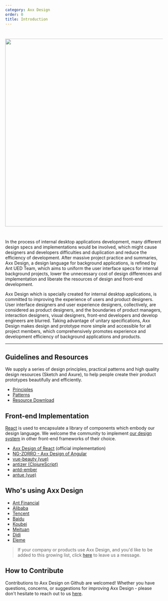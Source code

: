 ```yaml
---
category: Axx Design
order: 0
title: Introduction
---
```


<div style="text-align:center;margin:40px 0;">
  <img width="600" src="https://gw.alipayobjects.com/zos/rmsportal/lcamFWetlMgLkLmDUgmZ.png">
</div>

In the process of internal desktop applications development, many different design specs and implementations would be involved, which might cause designers and developers difficulties and duplication and reduce the efficiency of development. After massive project practice and summaries, Axx Design, a design language for background applications, is refined by Ant UED Team, which aims to uniform the user interface specs for internal background projects, lower the unnecessary cost of design differences and implementation and liberate the resources of design and front-end development.

Axx Design which is specially created for internal desktop applications, is committed to improving the experience of users and product designers. User interface designers and user experience designers, collectively, are considered as product designers, and the boundaries of product managers, interaction designers, visual designers, front-end developers and develop engineers are blurred. Taking advantage of unitary specifications, Axx Design makes design and prototype more simple and accessible for all project members, which comprehensively  promotes experience and development efficiency of background applications and products.

---

## Guidelines and Resources

We supply a series of design principles, practical patterns and high quality design resources (Sketch and Axure), to help people create their product prototypes beautifully and efficiently.

- [Principles](/docs/spec/proximity)
- [Patterns](/docs/pattern/navigation)
- [Resource Download](/docs/resource/download)

## Front-end Implementation

[React](http://facebook.github.io/react/) is used to encapsulate a library of components which embody our design language. We welcome the community to implement [our design system](https://ant.design/docs/spec/introduce) in other front-end frameworks of their choice.

- [Axx Design of React](/docs/react/introduce) (official implementation)
- <div class="outside-link"><a href="http://ng.ant.design" target="_blank">NG-ZORRO - Axx Design of Angular</a></div>
- <div class="outside-link"><a href="https://github.com/FE-Driver/vue-beauty" target="_blank">vue-beauty (vue)</a></div>
- <div class="outside-link"><a href="https://github.com/priornix/antizer" target="_blank">antizer (ClojureScript)</a></div>
- <div class="outside-link"><a href="https://github.com/idcos/antd-ember" target="_blank">antd-ember</a></div>
- <div class="outside-link"><a href="https://github.com/zzuu666/antue" target="_blank">antue (vue)</a></div>

## Who's using Axx Design

- [Ant Financial](http://www.antgroup.com/index.htm?locale=en_US)
- [Alibaba](http://www.alibaba.com/)
- [Tencent](http://www.tencent.com)
- [Baidu](http://www.baidu.com)
- [Koubei](http://www.koubei.com/)
- [Meituan](http://www.meituan.com)
- [Didi](http://www.xiaojukeji.com/)
- [Eleme](https://www.ele.me/)

> If your company or products use Axx Design, and you'd like to be added to this growing list, click [here](https://github.com/ant-design/ant-design/issues/477) to leave us a message.

## How to Contribute

Contributions to Axx Design on Github are welcomed! Whether you have questions, concerns, or suggestions for improving Axx Design - please don't hesitate to reach out to us [here](https://github.com/ant-design/ant-design/issues).
